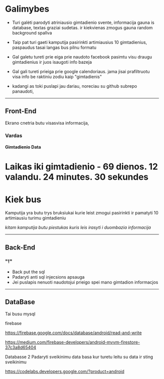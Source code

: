 # Galimybes

* Turi galėti parodyti atriniausio gimtadienio svente, informacija gauna is database, textas graziai sudetas. ir kiekvienas zmogus gauna random background spallva

* Taip pat turi gaeti kamputija pasirinkti artimiausius 10 gimtadienius, paspaudus tasai langas bus pilnu formatu

* Gal galetu tureti prie eiga prie naudoto facebook pasimtu visu draugu gimtadienius ir juos isaugoti info bazeja
* Gal gali tureti prieiga prie google calendoriaus. jama jisai prafiltruotu visa info be raktiniu zodiu kaip "gimtadienis"
  
* kadangi as toki puslapi jau dariau, noreciau su github subrepo panaudoti,

---

## Front-End

Ekrano cnetria butu visasvisa informacija,

<div style="background-color=random">
<h3>Vardas</h3>
<h4>Gimtadienio Data</h4>
<h1>Laikas iki gimtadienio - 69 dienos. 12 valandu. 24 minutes. 30 sekundes</h1>
<h1>Kiek bus</h1>
</div>

Kamputija yra butu trys bruksiukai kurie leist zmogui pasirinkti ir pamatyti 10 artimiausiu turimu gimtadieniu

*kitam kamputija butu piestukas kuris leis irasyti i duombazia informacija*

---

## Back-End

### "!"

* Back put the sql
* Padaryti anti sql injecsions apsauga
* Jei puslapis nenuoti naudotojui prieigo spei mano gimtadion informacjos

---

## DataBase

Tai busu mysql


firebase

https://firebase.google.com/docs/database/android/read-and-write

https://medium.com/firebase-developers/android-mvvm-firestore-37c3a8d65404

Databasse 2 
Padaryti sveikinimu data basa kur turetu leitu su data ir sting sveikinimu

https://codelabs.developers.google.com/?product=android